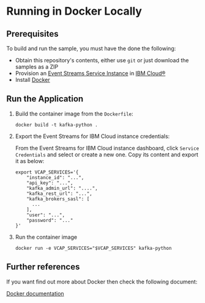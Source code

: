 
# Running in Docker Locally

## Prerequisites
To build and run the sample, you must have the done the following:

* Obtain this repository's contents, either use `git` or just download the samples as a ZIP
* Provision an [Event Streams Service Instance](https://cloud.ibm.com/catalog/services/event-streams) in [IBM Cloud®](https://cloud.ibm.com/)
* Install [Docker](https://docs.docker.com/install/)

## Run the Application

1. Build the container image from the `Dockerfile`:
    ```shell
    docker build -t kafka-python .
    ```

2. Export the Event Streams for IBM Cloud instance credentials:

    From the Event Streams for IBM Cloud instance dashboard, click `Service Credentials` and select or create a new one. Copy its content and export it as below:
    ```shell
    export VCAP_SERVICES='{
        "instance_id": "...",
        "api_key": "...",
        "kafka_admin_url": "....",
        "kafka_rest_url": "...",
        "kafka_brokers_sasl": [
          ...
        ],
        "user": "...",
        "password": "..."
    }'
    ```

3. Run the container image
    ```shell
    docker run -e VCAP_SERVICES="$VCAP_SERVICES" kafka-python
    ```

## Further references

If you want find out more about Docker then check the following document:

[Docker documentation](https://docs.docker.com/install/overview/)
